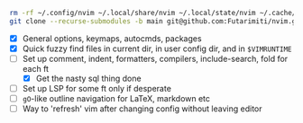 ```bash
rm -rf ~/.config/nvim ~/.local/share/nvim ~/.local/state/nvim ~/.cache/nvim
git clone --recurse-submodules -b main git@github.com:Futarimiti/nvim.git ~/.config/nvim
```

- [x] General options, keymaps, autocmds, packages
- [x] Quick fuzzy find files in current dir, in user config dir, and in `$VIMRUNTIME`
- [ ] Set up comment, indent, formatters, compilers, include-search, fold for each ft
    - [x] Get the nasty sql thing done
- [ ] Set up LSP for some ft only if desperate
- [ ] `gO`-like outline navigation for LaTeX, markdown etc
- [ ] Way to 'refresh' vim after changing config without leaving editor
